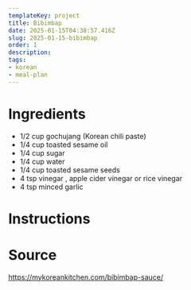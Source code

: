 ```yaml
---
templateKey: project
title: Bibimbap
date: 2025-01-15T04:38:57.416Z
slug: 2025-01-15-bibimbap
order: 1
description:
tags:
- korean
- meal-plan
---
```


# Ingredients

- 1/2 cup gochujang (Korean chili paste)
- 1/4 cup toasted sesame oil
- 1/4 cup sugar
- 1/4 cup water
- 1/4 cup toasted sesame seeds
- 4 tsp vinegar , apple cider vinegar or rice vinegar
- 4 tsp minced garlic

# Instructions


# Source

https://mykoreankitchen.com/bibimbap-sauce/
